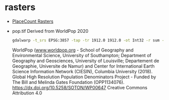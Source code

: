 # rasters

- [PlaceCount Rasters](https://github.com/chapmanjacobd/rasters/blob/main/osm/README.md)

- pop.tif Derived from WorldPop 2020

  ```sh
  gdalwarp -t_srs EPSG:3857 -tap -tr 1912.0 1912.0 -ot Int32 -r sum -co ppp_2020_1km_Aggregated.tif ./pop.tif
  ```

  WorldPop (www.worldpop.org - School of Geography and Environmental Science, University of Southampton; Department of Geography and Geosciences, University of Louisville; Departement de Geographie, Universite de Namur) and Center for International Earth Science Information Network (CIESIN), Columbia University (2018). Global High Resolution Population Denominators Project - Funded by The Bill and Melinda Gates Foundation (OPP1134076). https://dx.doi.org/10.5258/SOTON/WP00647 Creative Commons Attribution 4.0
